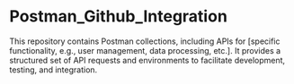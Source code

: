 # Postman_Github_Integration
This repository contains Postman collections, including APIs for [specific functionality, e.g., user management, data processing, etc.]. It provides a structured set of API requests and environments to facilitate development, testing, and integration.
